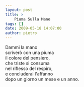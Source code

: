 ```yaml
---
layout: post
title: >
    Piuma Sulla Mano
tags: []
date: 2009-05-18 14:07:00
author: pietro
---
```

Dammi la mano<br/>scriverò con una piuma<br/>il colore del pensiero,<br/>che triste si consuma<br/>nel riflesso del respiro,<br/>e concluderai l'affanno<br/>dopo un giorno un mese e un anno.
